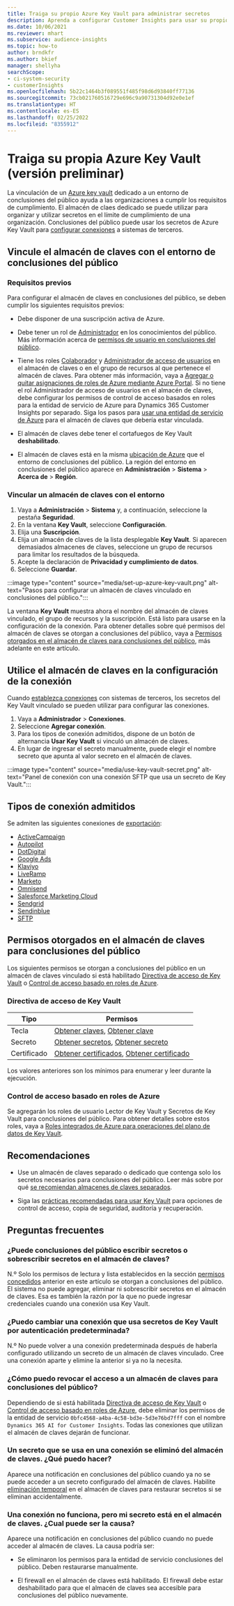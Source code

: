 ```yaml
---
title: Traiga su propio Azure Key Vault para administrar secretos
description: Aprenda a configurar Customer Insights para usar su propio Azure Key Vault.
ms.date: 10/06/2021
ms.reviewer: mhart
ms.subservice: audience-insights
ms.topic: how-to
author: brndkfr
ms.author: bkief
manager: shellyha
searchScope:
- ci-system-security
- customerInsights
ms.openlocfilehash: 5b22c1464b3f089551f485f98d6d93840ff77136
ms.sourcegitcommit: 73cb021760516729e696c9a90731304d92e0e1ef
ms.translationtype: HT
ms.contentlocale: es-ES
ms.lasthandoff: 02/25/2022
ms.locfileid: "8355912"
---
```

# <a name="bring-your-own-azure-key-vault-preview"></a>Traiga su propia Azure Key Vault (versión preliminar)

La vinculación de un [Azure key vault](/azure/key-vault/general/basic-concepts) dedicado a un entorno de conclusiones del público ayuda a las organizaciones a cumplir los requisitos de cumplimiento.
El almacén de claes dedicado se puede utilizar para organizar y utilizar secretos en el límite de cumplimiento de una organización. Conclusiones del público puede usar los secretos de Azure Key Vault para [configurar conexiones](connections.md) a sistemas de terceros.

## <a name="link-the-key-vault-to-the-audience-insights-environment"></a>Vincule el almacén de claves con el entorno de conclusiones del público

### <a name="prerequisites"></a>Requisitos previos

Para configurar el almacén de claves en conclusiones del público, se deben cumplir los siguientes requisitos previos:

- Debe disponer de una suscripción activa de Azure.

- Debe tener un rol de [Administrador](permissions.md#administrator) en los conocimientos del público. Más información acerca de [permisos de usuario en conclusiones del público](permissions.md#assign-roles-and-permissions).

- Tiene los roles [Colaborador](/azure/role-based-access-control/built-in-roles#contributor) y [Administrador de acceso de usuarios](/azure/role-based-access-control/built-in-roles#user-access-administrator) en el almacén de claves o en el grupo de recursos al que pertenece el almacén de claves. Para obtener más información, vaya a [Agregar o quitar asignaciones de roles de Azure mediante Azure Portal](/azure/role-based-access-control/role-assignments-portal). Si no tiene el rol Administrador de acceso de usuarios en el almacén de claves, debe configurar los permisos de control de acceso basados en roles para la entidad de servicio de Azure para Dynamics 365 Customer Insights por separado. Siga los pasos para [usar una entidad de servicio de Azure](connect-service-principal.md) para el almacén de claves que debería estar vinculada.

- El almacén de claves debe tener el cortafuegos de Key Vault **deshabilitado**.

- El almacén de claves está en la misma [ubicación de Azure](https://azure.microsoft.com/global-infrastructure/geographies/#overview) que el entorno de conclusiones del público. La región del entorno en conclusiones del público aparece en **Administración** > **Sistema** > **Acerca de** > **Región**.

### <a name="link-a-key-vault-to-the-environment"></a>Vincular un almacén de claves con el entorno

1. Vaya a **Administración** > **Sistema** y, a continuación, seleccione la pestaña **Seguridad**.
1. En la ventana **Key Vault**, seleccione **Configuración**.
1. Elija una **Suscripción**.
1. Elija un almacén de claves de la lista desplegable **Key Vault**. Si aparecen demasiados almacenes de claves, seleccione un grupo de recursos para limitar los resultados de la búsqueda.
1. Acepte la declaración de **Privacidad y cumplimiento de datos**.
1. Seleccione **Guardar**.

:::image type="content" source="media/set-up-azure-key-vault.png" alt-text="Pasos para configurar un almacén de claves vinculado en conclusiones del público.":::

La ventana **Key Vault** muestra ahora el nombre del almacén de claves vinculado, el grupo de recursos y la suscripción. Está listo para usarse en la configuración de la conexión.
Para obtener detalles sobre qué permisos del almacén de claves se otorgan a conclusiones del público, vaya a [Permisos otorgados en el almacén de claves para conclusiones del público](#permissions-granted-on-the-key-vault-to-audience-insights), más adelante en este artículo.

## <a name="use-the-key-vault-in-the-connection-setup"></a>Utilice el almacén de claves en la configuración de la conexión

Cuando [establezca conexiones](connections.md) con sistemas de terceros, los secretos del Key Vault vinculado se pueden utilizar para configurar las conexiones.

1. Vaya a **Administrador** > **Conexiones**.
1. Seleccione **Agregar conexión**.
1. Para los tipos de conexión admitidos, dispone de un botón de alternancia **Usar Key Vault** si vinculó un almacén de claves.
1. En lugar de ingresar el secreto manualmente, puede elegir el nombre secreto que apunta al valor secreto en el almacén de claves.

:::image type="content" source="media/use-key-vault-secret.png" alt-text="Panel de conexión con una conexión SFTP que usa un secreto de Key Vault.":::

## <a name="supported-connection-types"></a>Tipos de conexión admitidos

Se admiten las siguientes conexiones de [exportación](export-destinations.md):

* [ActiveCampaign](export-active-campaign.md)
* [Autopilot](export-autopilot.md)
* [DotDigital](export-dotdigital.md)
* [Google Ads](export-google-ads.md)
* [Klaviyo](export-klaviyo.md)
* [LiveRamp](export-liveramp.md)
* [Marketo](export-marketo.md)
* [Omnisend](export-omnisend.md)
* [Salesforce Marketing Cloud](export-salesforce.md)
* [Sendgrid](export-sendgrid.md)
* [Sendinblue](export-sendinblue.md)
* [SFTP](export-sftp.md)

## <a name="permissions-granted-on-the-key-vault-to-audience-insights"></a>Permisos otorgados en el almacén de claves para conclusiones del público

Los siguientes permisos se otorgan a conclusiones del público en un almacén de claves vinculado si está habilitado [Directiva de acceso de Key Vault](/azure/key-vault/general/assign-access-policy?tabs=azure-portal) o [Control de acceso basado en roles de Azure](/azure/key-vault/general/rbac-guide?tabs=azure-cli).

### <a name="key-vault-access-policy"></a>Directiva de acceso de Key Vault

| Tipo        | Permisos          |
| ----------- | -------------------- |
| Tecla         | [Obtener claves](/rest/api/keyvault/get-keys), [Obtener clave](/rest/api/keyvault/get-key)                                 |
| Secreto      | [Obtener secretos](/rest/api/keyvault/get-secrets), [Obtener secreto](/rest/api/keyvault/get-secret)                     |
| Certificado | [Obtener certificados](/rest/api/keyvault/get-certificates), [Obtener certificado](/rest/api/keyvault/get-certificate) |

Los valores anteriores son los mínimos para enumerar y leer durante la ejecución.

### <a name="azure-role-based-access-control"></a>Control de acceso basado en roles de Azure

Se agregarán los roles de usuario Lector de Key Vault y Secretos de Key Vault para conclusiones del público. Para obtener detalles sobre estos roles, vaya a [Roles integrados de Azure para operaciones del plano de datos de Key Vault](/azure/key-vault/general/rbac-guide?tabs=azure-cli).

## <a name="recommendations"></a>Recomendaciones

- Use un almacén de claves separado o dedicado que contenga solo los secretos necesarios para conclusiones del público. Leer más sobre por qué [se recomiendan almacenes de claves separados](/azure/key-vault/general/best-practices#why-we-recommend-separate-key-vaults).

- Siga las [prácticas recomendadas para usar Key Vault](/azure/key-vault/general/best-practices#turn-on-logging) para opciones de control de acceso, copia de seguridad, auditoría y recuperación.

## <a name="frequently-asked-questions"></a>Preguntas frecuentes

### <a name="can-audience-insights-write-secrets-or-overwrite-secrets-into-the-key-vault"></a>¿Puede conclusiones del público escribir secretos o sobrescribir secretos en el almacén de claves?

N.º Solo los permisos de lectura y lista establecidos en la sección [permisos concedidos](#permissions-granted-on-the-key-vault-to-audience-insights) anterior en este artículo se otorgan a conclusiones del público. El sistema no puede agregar, eliminar ni sobrescribir secretos en el almacén de claves. Esa es también la razón por la que no puede ingresar credenciales cuando una conexión usa Key Vault.

### <a name="can-i-change-a-connection-from-using-key-vault-secrets-to-default-authentication"></a>¿Puedo cambiar una conexión que usa secretos de Key Vault por autenticación predeterminada?

N.º No puede volver a una conexión predeterminada después de haberla configurado utilizando un secreto de un almacén de claves vinculado. Cree una conexión aparte y elimine la anterior si ya no la necesita.

### <a name="how-can-i-revoke-access-to-a-key-vault-for-audience-insights"></a>¿Cómo puedo revocar el acceso a un almacén de claves para conclusiones del público?

Dependiendo de si está habilitada [Directiva de acceso de Key Vault](/azure/key-vault/general/assign-access-policy?tabs=azure-portal) o [Control de acceso basado en roles de Azure](/azure/key-vault/general/rbac-guide?tabs=azure-cli), debe eliminar los permisos de la entidad de servicio `0bfc4568-a4ba-4c58-bd3e-5d3e76bd7fff` con el nombre `Dynamics 365 AI for Customer Insights`. Todas las conexiones que utilizan el almacén de claves dejarán de funcionar.

### <a name="a-secret-thats-used-in-a-connection-got-removed-from-the-key-vault-what-can-i-do"></a>Un secreto que se usa en una conexión se eliminó del almacén de claves. ¿Qué puedo hacer?

Aparece una notificación en conclusiones del público cuando ya no se puede acceder a un secreto configurado del almacén de claves. Habilite [eliminación temporal](/azure/key-vault/general/soft-delete-overview) en el almacén de claves para restaurar secretos si se eliminan accidentalmente.

### <a name="a-connection-doesnt-work-but-my-secret-is-in-the-key-vault-what-might-be-the-cause"></a>Una conexión no funciona, pero mi secreto está en el almacén de claves. ¿Cual puede ser la causa?

Aparece una notificación en conclusiones del público cuando no puede acceder al almacén de claves. La causa podría ser:

- Se eliminaron los permisos para la entidad de servicio conclusiones del público. Deben restaurarse manualmente.

- El firewall en el almacén de claves está habilitado. El firewall debe estar deshabilitado para que el almacén de claves sea accesible para conclusiones del público nuevamente.
